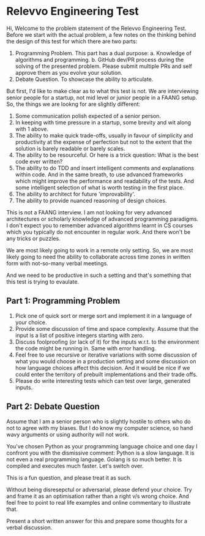 # Relevvo Engineering Test

Hi, Welcome to the problem statement of the Relevvo Engineering Test. Before we start with the actual problem, a few notes on the thinking behind the design of this test for which there are two parts:

1. Programming Problem. This part has a dual purpose:
    a. Knowledge of algorithms and programming.
    b. GitHub dev/PR process during the solving of the presented problem. Please submit multiple PRs and self approve them as you evolve your solution.
2. Debate Question. To showcase the ability to articulate.

But first, I'd like to make clear as to what this test is not. We are interviewing senior people for a startup, not mid level or junior people in a FAANG setup. So,
the things we are lookng for are slightly different:

1. Some communication polish expected of a senior person.
2. In keeping with time pressure in a startup, some brevity and wit along with 1 above.
3. The ability to make quick trade-offs, usually in favour of simplicity and productivity at the expense of perfection but not to the extent that the solution is barely readable or barely scales.
4. The ability to be resourceful. Or here is a trick question: What is the best code ever written?
5. The ability to do TDD and insert intelligent comments and explanations within code. And in the same breath, to use advanced frameworks which might improve the performance and readability of the tests. And some intelligent selection of what is worth testing in the first place.
6. The ability to architect for future 'improvability'.
7. The ability to provide nuanced reasoning of design choices.

This is not a FAANG interview. I am not looking for very advanced architectures or scholarly knowledge of advanced programming paradigms. I don't expect you to remember advanced algorithms learnt in CS courses which you typically do not encounter in regular work. And there won't be any tricks or puzzles.

We are most likely going to work in a remote only setting. So, we are most likely going to need the ability to collaborate across time zones in written form with not-so-many verbal meetings.

And we need to be productive in such a setting and that's something that this test is trying to evaulate.

## Part 1: Programming Problem

1. Pick one of quick sort or merge sort and implement it in a language of your choice.
2. Provide some discussion of time and space complexity. Assume that the input is a list of positive integers starting with zero.
3. Discuss foolproofing (or lack of it) for the inputs w.r.t. to the environment the code might be running in. Same with error handling.
4. Feel free to use recursive or iterative variations with some discussion of what you would choose in a production setting and some discussion on how language choices affect this decision. And it would be nice if we could enter the territory of prebuilt implementations and their trade offs.
5. Please do write interesting tests which can test over large, generated inputs.

## Part 2: Debate Question

Assume that I am a senior person who is slightly hostile to others who do not to agree with my biases. But I do know my computer science, so hand wavy arguments or using authority will not work.

You've chosen Python as your programming language choice and one day I confront you with the dismissive comment: Python is a slow language. It is not even a real programming language. Golang is so much better. It is compiled and executes much faster. Let's switch over.

This is a fun question, and please treat it as such.

Without being disresepctul or adversarial, please defend your choice. Try and frame it as an optimisation rather than a right v/s wrong choice. And feel free to point to real life examples and online commentary to illustrate that.

Present a short written answer for this and prepare some thoughts for a verbal discussion.
